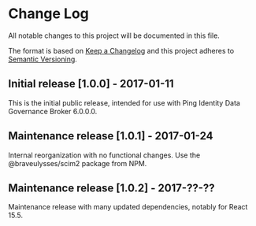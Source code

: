 # Change Log
All notable changes to this project will be documented in this file.

The format is based on [Keep a Changelog](http://keepachangelog.com/)
and this project adheres to [Semantic Versioning](http://semver.org/).

## Initial release [1.0.0] - 2017-01-11
This is the initial public release, intended for use with Ping Identity
Data Governance Broker 6.0.0.0.

## Maintenance release [1.0.1] - 2017-01-24
Internal reorganization with no functional changes.
Use the @braveulysses/scim2 package from NPM.

## Maintenance release [1.0.2] - 2017-??-??
Maintenance release with many updated dependencies, notably for React 15.5.
